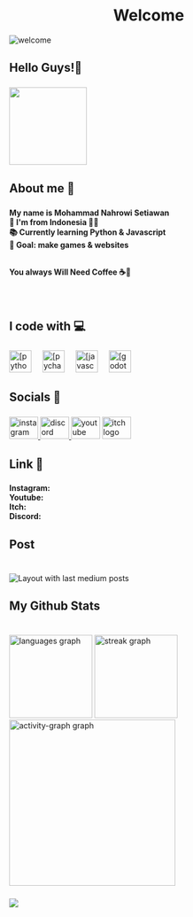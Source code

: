 


<!--
**Mohnahrowisetiawan217/Mohnahrowisetiawan217** is a ✨ _special_ ✨ repository because its `README.md` (this file) appears on your GitHub profile.

Here are some ideas to get you started:

- 🔭 I’m currently working on ...
- 🌱 I’m currently learning ...
- 👯 I’m looking to collaborate on ...
- 🤔 I’m looking for help with ...
- 💬 Ask me about ...
- 📫 How to reach me: ...
- 😄 Pronouns: ...
- ⚡ Fun fact: ...
-->


<h1 align="center">Welcome</h1>


![welcome](https://media2.giphy.com/media/vjIYBPDACeL4998Wl4/giphy.gif?cid=6c09b952v80uuj4kwtepqbpxo35h7zjbwj8wze0m5psj1hh1&ep=v1_internal_gif_by_id&rid=giphy.gif&ct=gg) 

<h2 align="left">Hello Guys!👋</h2>

###

<img align="left" 
height="140" 
src="https://media.giphy.com/media/v1.Y2lkPTc5MGI3NjExdjd4dXpuOGZmbmR6eDVpOXlxNTNsa3A4Y2k3M3ZjNjVlaHh5N3B0dSZlcD12MV9naWZzX3NlYXJjaCZjdD1n/vG750e0KhjlxyUNnQY/giphy.gif"  />

###

<br clear="both">

<h2 align="left">About me 🤔</h2>

###

<h4 align="left">My name is Mohammad Nahrowi Setiawan
<br>  📍 I'm from Indonesia 🙏🗿
<br>  📚 Currently learning Python & Javascript
<br>  🎯 Goal: make games & websites

<br>You always Will Need Coffee ☕🗿</h4>

###

<br clear="both">

<h2 align="left">I code with 💻</h2>

###

<div align="left">
  <img src="https://cdn.jsdelivr.net/gh/devicons/devicon/icons/python/python-original.svg" height="40" alt="[python logo]"/>
  <img width="12" />
  <img src="https://cdn.jsdelivr.net/gh/devicons/devicon/icons/pycharm/pycharm-original.svg" height="40" alt="[pycharm logo]"/>
  <img width="12" />
  <img src="https://cdn.jsdelivr.net/gh/devicons/devicon/icons/javascript/javascript-original.svg" height="40" alt="[javascript logo]"/>
  <img width="12" />
  <img src="https://cdn.jsdelivr.net/gh/devicons/devicon/icons/godot/godot-original.svg" height="40" alt="[godot logo]"/>
</div>

###

<h2 align="left">Socials 👀</h2>

###

<div align="left">
  <a href="https://www.instagram.com/rexiusxd.217/" target="_blank">
    <img src="https://raw.githubusercontent.com/maurodesouza/profile-readme-generator/master/src/assets/icons/social/instagram/default.svg" width="52" height="40" alt="instagram logo"  />
  </a>
  <a href="https://discord.com/channels/@rexiusxd2178" target="_blank">
    <img src="https://raw.githubusercontent.com/maurodesouza/profile-readme-generator/master/src/assets/icons/social/discord/default.svg" width="52" height="40" alt="discord logo"  />
  </a>
  <img src="https://raw.githubusercontent.com/maurodesouza/profile-readme-generator/master/src/assets/icons/social/youtube/default.svg" width="52" height="40" alt="youtube logo"  />
  <img src="https://raw.githubusercontent.com/maurodesouza/profile-readme-generator/master/src/assets/icons/social/itch/default.svg" width="52" height="40" alt="itch logo"  />
</div>

###

<h2 align="left">Link 📍</h2>

###

<h4 align="left">
<h4>Instagram:
<br>Youtube:
<br>Itch:
<br>Discord:

###

<h2 align="left">Post</h2>

###

<br clear="both">

<div align="left">
  <img src="https://github-read-medium-git-main.pahlevikun.vercel.app/latest?limit=2&username=Mohnahrowisetiawan217&theme=discord_old_blurple" alt="Layout with last medium posts"  />
</div>

###

<h2 align="left">My Github Stats</h2>

###

<br clear="both">

<div align="left">
  <img src="https://github-readme-stats.vercel.app/api/top-langs?username=Mohnahrowisetiawan217&locale=en&hide_title=false&layout=compact&card_width=320&langs_count=5&theme=dark&hide_border=false&order=2" height="150" alt="languages graph"  />
  <img src="https://streak-stats.demolab.com?user=Mohnahrowisetiawan217&locale=en&mode=daily&theme=discord_old_blurple&hide_border=false&border_radius=20&order=3" height="150" alt="streak graph"  />
  <img src="https://github-readme-activity-graph.vercel.app/graph?username=Mohnahrowisetiawan217&radius=15&theme=github-dark&area=true&order=5" height="300" alt="activity-graph graph"  />
</div>

###

<div align="left">
  <img src="https://visitor-badge.laobi.icu/badge?page_id=Mohnahrowisetiawan217.Mohnahrowisetiawan217&left_color=black"  />
</div>

###

